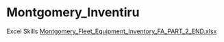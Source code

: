 # Montgomery_Inventiru
Excel Skills
[Montgomery_Fleet_Equipment_Inventory_FA_PART_2_END.xlsx](https://github.com/MaryJadidian/Montgomery_Inventiru/files/10946490/Montgomery_Fleet_Equipment_Inventory_FA_PART_2_END.xlsx)
